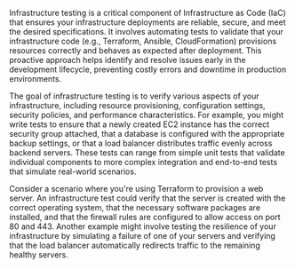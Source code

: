 Infrastructure testing is a critical component of Infrastructure as Code (IaC) that ensures your infrastructure deployments are reliable, secure, and meet the desired specifications. It involves automating tests to validate that your infrastructure code (e.g., Terraform, Ansible, CloudFormation) provisions resources correctly and behaves as expected after deployment. This proactive approach helps identify and resolve issues early in the development lifecycle, preventing costly errors and downtime in production environments.

The goal of infrastructure testing is to verify various aspects of your infrastructure, including resource provisioning, configuration settings, security policies, and performance characteristics. For example, you might write tests to ensure that a newly created EC2 instance has the correct security group attached, that a database is configured with the appropriate backup settings, or that a load balancer distributes traffic evenly across backend servers. These tests can range from simple unit tests that validate individual components to more complex integration and end-to-end tests that simulate real-world scenarios.

Consider a scenario where you're using Terraform to provision a web server. An infrastructure test could verify that the server is created with the correct operating system, that the necessary software packages are installed, and that the firewall rules are configured to allow access on port 80 and 443. Another example might involve testing the resilience of your infrastructure by simulating a failure of one of your servers and verifying that the load balancer automatically redirects traffic to the remaining healthy servers.